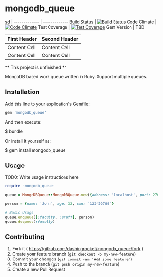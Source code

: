 mongodb_queue
=============

  sd          |
------------- | -------------
Build Status  | [![Build Status](https://travis-ci.org/dashingrocket/mongodb_queue.svg?branch=master)](https://travis-ci.org/dashingrocket/mongodb_queue)
Code Climate  | [![Code Climate](https://codeclimate.com/github/dashingrocket/mongodb_queue/badges/gpa.svg)](https://codeclimate.com/github/dashingrocket/mongodb_queue)
Test Coverage | [![Test Coverage](https://codeclimate.com/github/dashingrocket/mongodb_queue/badges/coverage.svg)](https://codeclimate.com/github/dashingrocket/mongodb_queue)
Gem Version   | TBD


First Header  | Second Header
------------- | -------------
Content Cell  | Content Cell
Content Cell  | Content Cell


** This project is unfinished **

MongoDB based work queue written in Ruby.  Support multiple queues.

## Installation

Add this line to your application's Gemfile:

```ruby
gem 'mongodb_queue'
```

And then execute:

$ bundle

Or install it yourself as:

$ gem install mongodb_queue

## Usage

TODO: Write usage instructions here

```ruby
require 'mongodb_queue'

queue = MongoDBQueue::MongoDBQueue.new({address: 'localhost', port: 27017, database: 'test-db', collection: 'test-queue'})

person = {name: 'John', age: 32, ssn: '123456789'}

# Basic Usage
queue.enqueue([:faculty, :staff], person)
queue.dequeue(:faculty)
```

## Contributing

1. Fork it ( https://github.com/dashingrocket/mongodb_queue/fork )
2. Create your feature branch (`git checkout -b my-new-feature`)
3. Commit your changes (`git commit -am 'Add some feature'`)
4. Push to the branch (`git push origin my-new-feature`)
5. Create a new Pull Request
